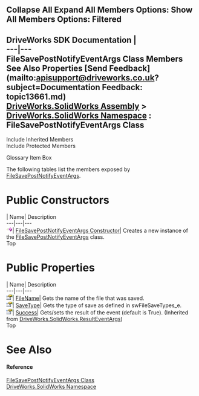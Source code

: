 Collapse All Expand All Members Options: Show All  Members Options: Filtered   
---  
DriveWorks SDK Documentation  |   
---|---  
FileSavePostNotifyEventArgs Class Members   
See Also Properties [Send Feedback](mailto:apisupport@driveworks.co.uk?subject=Documentation Feedback: topic13661.md)  
[DriveWorks.SolidWorks Assembly](topic13342.md) > [DriveWorks.SolidWorks Namespace](topic13345.md) : FileSavePostNotifyEventArgs Class  
---  
  
Include Inherited Members    
Include Protected Members  


Glossary Item Box

The following tables list the members exposed by [FileSavePostNotifyEventArgs](topic13661.md).

# Public Constructors

| Name| Description  
---|---|---  
![Public Constructor](dotnetimages/publicConstructor.gif)| [FileSavePostNotifyEventArgs Constructor](topic13667.md)| Creates a new instance of the [FileSavePostNotifyEventArgs](topic13661.md) class.   
Top

# Public Properties

| Name| Description  
---|---|---  
![Public Property](dotnetimages/publicProperty.gif)| [FileName](topic13668.md)| Gets the name of the file that was saved.   
![Public Property](dotnetimages/publicProperty.gif)| [SaveType](topic13669.md)| Gets the type of save as defined in swFileSaveTypes_e.   
![Public Property](dotnetimages/publicProperty.gif)| [Success](topic13916.md)| Gets/sets the result of the event (default is True). (Inherited from [DriveWorks.SolidWorks.ResultEventArgs](topic13909.md))  
Top

# See Also

#### Reference

[FileSavePostNotifyEventArgs Class](topic13661.md)   
[DriveWorks.SolidWorks Namespace](topic13345.md)


